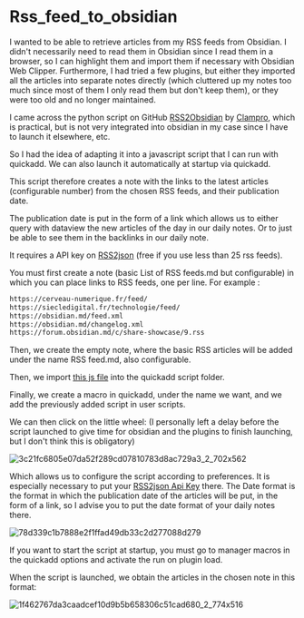 # Rss_feed_to_obsidian

I wanted to be able to retrieve articles from my RSS feeds from Obsidian. I didn't necessarily need to read them in Obsidian since I read them in a browser, so I can highlight them and import them if necessary with Obsidian Web Clipper.
Furthermore, I had tried a few plugins, but either they imported all the articles into separate notes directly (which cluttered up my notes too much since most of them I only read them but don't keep them), or they were too old and no longer maintained.

I came across the python script on GitHub [RSS2Obsidian](https://github.com/clampro/rss2obsidian) by [Clampro](https://github.com/clampro), which is practical, but is not very integrated into obsidian in my case since I have to launch it elsewhere, etc.

So I had the idea of ​​adapting it into a javascript script that I can run with quickadd. We can also launch it automatically at startup via quickadd.

This script therefore creates a note with the links to the latest articles (configurable number) from the chosen RSS feeds, and their publication date.

The publication date is put in the form of a link which allows us to either query with dataview the new articles of the day in our daily notes. Or to just be able to see them in the backlinks in our daily note.

It requires a API key on [RSS2json](https://rss2json.com/#rss_url=http%3A%2F%2Ffeeds.twit.tv%2Fbrickhouse.xml) (free if you use less than 25 rss feeds).

You must first create a note (basic List of RSS feeds.md but configurable) in which you can place links to RSS feeds, one per line. For example :
```md
https://cerveau-numerique.fr/feed/
https://siecledigital.fr/technologie/feed/
https://obsidian.md/feed.xml
https://obsidian.md/changelog.xml
https://forum.obsidian.md/c/share-showcase/9.rss
```

Then, we create the empty note, where the basic RSS articles will be added under the name RSS feed.md, also configurable.

Then, we import [this js file](https://github.com/MelodyDuplaix/Rss_feed_to_obsidian/blob/main/rss_feed.js) into the quickadd script folder.

Finally, we create a macro in quickadd, under the name we want, and we add the previously added script in user scripts.

We can then click on the little wheel: (I personally left a delay before the script launched to give time for obsidian and the plugins to finish launching, but I don't think this is obligatory)

![3c21fc6805e07da52f289cd07810783d8ac729a3_2_702x562](https://github.com/user-attachments/assets/6510b23b-20ad-4444-a50c-4fcc9aa7f390)


Which allows us to configure the script according to preferences. It is especially necessary to put your [RSS2json Api Key](https://rss2json.com/#rss_url=http%3A%2F%2Ffeeds.twit.tv%2Fbrickhouse.xml) there. The Date format is the format in which the publication date of the articles will be put, in the form of a link, so I advise you to put the date format of your daily notes there.

![78d339c1b7888e2f1ffad49db33c2d277088d279](https://github.com/user-attachments/assets/a0f61a8f-37e7-4b3f-ae1c-c40edb15ce0f)


If you want to start the script at startup, you must go to manager macros in the quickadd options and activate the run on plugin load.

When the script is launched, we obtain the articles in the chosen note in this format:

![1f462767da3caadcef10d9b5b658306c51cad680_2_774x516](https://github.com/user-attachments/assets/7736caaa-72d9-4bd7-baef-1679574bd742)
